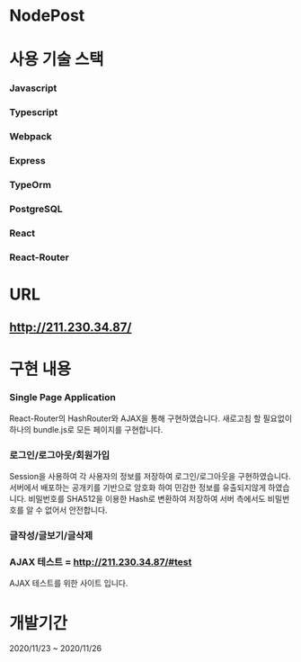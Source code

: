 # NodePost


# 사용 기술 스택

### Javascript
### Typescript
### Webpack
### Express
### TypeOrm
### PostgreSQL
### React
### React-Router


# URL
## http://211.230.34.87/



# 구현 내용 
### Single Page Application
  React-Router의 HashRouter와 AJAX을 통해 구현하였습니다.
  새로고침 할 필요없이 하나의 bundle.js로 모든 페이지를 구현합니다.
### 로그인/로그아웃/회원가입
  Session을 사용하여 각 사용자의 정보를 저장하여 로그인/로그아웃을 구현하였습니다.
  서버에서 배포하는 공개키를 기반으로 암호화 하여 민감한 정보를 유출되지않게 하였습니다.
  비밀번호를 SHA512을 이용한 Hash로 변환하여 저장하여 서버 측에서도 비밀번호를 알 수 없어서 안전합니다.
### 글작성/글보기/글삭제
### AJAX 테스트 = http://211.230.34.87/#test
 AJAX 테스트를 위한 사이트 입니다.
# 개발기간 
  2020/11/23 ~ 2020/11/26
